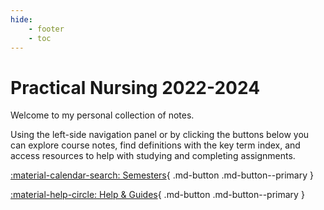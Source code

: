 ```yaml
---
hide: 
    - footer
    - toc
---
```


# Practical Nursing 2022-2024

Welcome to my personal collection of notes. 

Using the left-side navigation panel or by clicking the buttons below you can explore course notes, find definitions with the key term index, and access resources to help with studying and completing assignments.

[:material-calendar-search: Semesters](Courses/Semesters){ .md-button .md-button--primary }

[:material-help-circle: Help & Guides](Resources/index.md){ .md-button .md-button--primary }